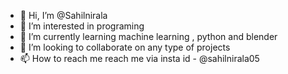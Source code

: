 - 👋 Hi, I’m @Sahilnirala
- 👀 I’m interested in programing   
- 🌱 I’m currently learning machine learning , python and blender
- 💞️ I’m looking to collaborate on any type of projects
- 📫 How to reach me reach me via insta id - @sahilnirala05

<!---
Sahilnirala/Sahilnirala is a ✨ special ✨ repository because its `README.md` (this file) appears on your GitHub profile.
You can click the Preview link to take a look at your changes.
--->
